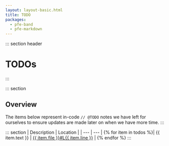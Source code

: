 ```yaml
---
layout: layout-basic.html
title: TODO
packages:
  - pfe-band
  - pfe-markdown
---
```

::: section header
# TODOs
:::

::: section
## Overview
The items below represent in-code <code>// @TODO</code> notes we have left for ourselves to ensure updates are made later on when we have more time.
:::

::: section
| Description | Location |
| --- | --- |
{% for item in todos %}| {{ item.text }} | <a href="https://github.com/patternfly/patternfly-elements/blob/master/{{ item.file }}#L{{ item.line }}" target="_blank">{{ item.file }}#L{{ item.line }}</a> |
{% endfor %}
:::